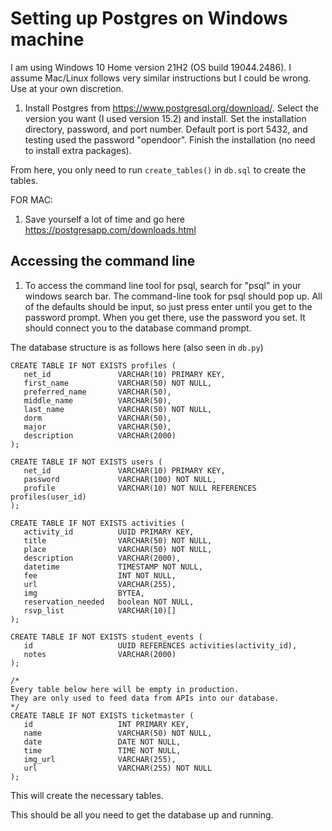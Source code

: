 # Setting up Postgres on Windows machine

I am using Windows 10 Home version 21H2 (OS build 19044.2486). I assume Mac/Linux follows very similar instructions but I could be wrong. Use at your own discretion.

1. Install Postgres from https://www.postgresql.org/download/. Select the version you want (I used version 15.2) and install. Set the installation directory, password, and port number. Default port is port 5432, and testing used the password "opendoor". Finish the installation (no need to install extra packages).

From here, you only need to run `create_tables()` in `db.sql` to create the tables.

FOR MAC: 

1. Save yourself a lot of time and go here https://postgresapp.com/downloads.html

## Accessing the command line

1. To access the command line tool for psql, search for "psql" in your windows search bar. The command-line took for psql should pop up. All of the defaults should be input, so just press enter until you get to the password prompt. When you get there, use the password you set. It should connect you to the database command prompt.

The database structure is as follows here (also seen in `db.py`)

```
CREATE TABLE IF NOT EXISTS profiles (
   net_id               VARCHAR(10) PRIMARY KEY,
   first_name           VARCHAR(50) NOT NULL,
   preferred_name       VARCHAR(50),
   middle_name          VARCHAR(50),
   last_name            VARCHAR(50) NOT NULL,
   dorm                 VARCHAR(50),
   major                VARCHAR(50),
   description          VARCHAR(2000)
);

CREATE TABLE IF NOT EXISTS users (
   net_id               VARCHAR(10) PRIMARY KEY,
   password             VARCHAR(100) NOT NULL,
   profile              VARCHAR(10) NOT NULL REFERENCES profiles(user_id)
);

CREATE TABLE IF NOT EXISTS activities (
   activity_id          UUID PRIMARY KEY,                 
   title                VARCHAR(50) NOT NULL,
   place                VARCHAR(50) NOT NULL,
   description          VARCHAR(2000),
   datetime             TIMESTAMP NOT NULL,
   fee                  INT NOT NULL,
   url                  VARCHAR(255),
   img                  BYTEA,
   reservation_needed   boolean NOT NULL,
   rsvp_list            VARCHAR(10)[]
);

CREATE TABLE IF NOT EXISTS student_events (
   id                   UUID REFERENCES activities(activity_id),
   notes                VARCHAR(2000)
);

/*
Every table below here will be empty in production.
They are only used to feed data from APIs into our database.
*/
CREATE TABLE IF NOT EXISTS ticketmaster (
   id                   INT PRIMARY KEY,
   name                 VARCHAR(50) NOT NULL,
   date                 DATE NOT NULL,
   time                 TIME NOT NULL,
   img_url              VARCHAR(255),
   url                  VARCHAR(255) NOT NULL
);
```

This will create the necessary tables.

This should be all you need to get the database up and running.
